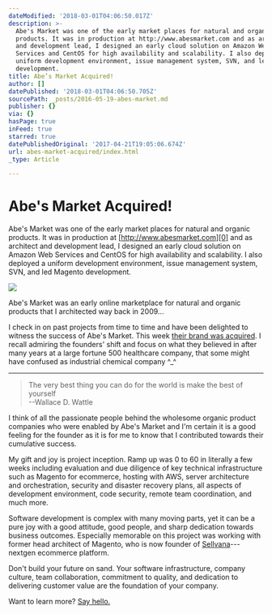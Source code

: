 ```yaml
---
dateModified: '2018-03-01T04:06:50.017Z'
description: >-
  Abe's Market was one of the early market places for natural and organic
  products. It was in production at http://www.abesmarket.com and as architect
  and development lead, I designed an early cloud solution on Amazon Web
  Services and CentOS for high availability and scalability. I also deployed a
  uniform development environment, issue management system, SVN, and led Magento
  development.
title: Abe’s Market Acquired!
author: []
datePublished: '2018-03-01T04:06:50.705Z'
sourcePath: _posts/2016-05-19-abes-market.md
publisher: {}
via: {}
hasPage: true
inFeed: true
starred: true
datePublishedOriginal: '2017-04-21T19:05:06.674Z'
url: abes-market-acquired/index.html
_type: Article

---
```

# Abe's Market Acquired!

Abe's Market was one of the early market places for natural and organic products. It was in production at [http://www.abesmarket.com][0] and as architect and development lead, I designed an early cloud solution on Amazon Web Services and CentOS for high availability and scalability. I also deployed a uniform development environment, issue management system, SVN, and led Magento development.

<article style=""><img src="https://the-grid-user-content.s3-us-west-2.amazonaws.com/b737e5cb-2f21-4272-91e5-8f84b1c89a74.jpg" /><p>Abe's Market was an early online marketplace for natural and organic products that I architected way back in 2009... </p></article>

I check in on past projects from time to time and have been delighted to witness the success of Abe's Market. This week [their brand was acquired][1]. I recall admiring the founders' shift and focus on what they believed in after many years at a large fortune 500 healthcare company, that some might have confused as industrial chemical company ^\_^

---

> The very best thing you can do for the world is make the best of yourself   
> --Wallace D. Wattle

I think of all the passionate people behind the wholesome organic product companies who were enabled by Abe's Market and I'm certain it is a good feeling for the founder as it is for me to know that I contributed towards their cumulative success.

My gift and joy is project inception. Ramp up was 0 to 60 in literally a few weeks including evaluation and due diligence of key technical infrastructure such as Magento for ecommerce, hosting with AWS, server architecture and orchestration, security and disaster recovery plans, all aspects of development environment, code security, remote team coordination, and much more.

Software development is complex with many moving parts, yet it can be a pure joy with a good attitude, good people, and sharp dedication towards business outcomes. Especially memorable on this project was working with former head architect of Magento, who is now founder of [Sellvana][2]---nextgen ecommerce platform.

Don't build your future on sand. Your software infrastructure, company culture, team collaboration, commitment to quality, and dedication to delivering customer value are the foundation of your company.

Want to learn more? [Say hello.][3]

[0]: http://www.abesmarket.com/
[1]: https://www.dropbox.com/s/l1riddrq2qpn0nm/abesmarket-acquisition.pdf?dl=0
[2]: https://www.sellvana.com/
[3]: https://calendly.com/swidnikk
